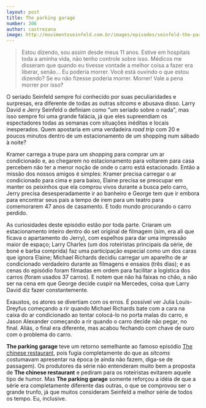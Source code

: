 ```yaml
---
layout: post
title: The parking garage
number: 306
author: castrezana
image: http://movimentoseinfeld.com.br/images/episodes/seinfeld-the-parking-garage.jpg
---
```


> Estou dizendo, sou assim desde meus 11 anos. Estive em hospitais toda a aminha vida, não tenho controle sobre isso. Médicos me disseram que quando eu tivesse vontade a melhor coisa a fazer era liberar, senão... Eu poderia morrer. Você está ouvindo o que estou dizendo? Se eu não fizesse poderia morrer. Morrer! Vale a pena morrer por isso?

O seriado Seinfeld sempre foi conhecido por suas peculiaridades e surpresas, era diferente de todas as outras *sitcoms* e abusava disso. Larry David e Jerry Seinfeld o definiam como "um seriado sobre o nada", mas isso sempre foi uma grande falácia, já que eles supreendiam os espectadores todas as semanas com situações inéditas e locais inesperados. Quem apostaria em uma verdadeira *road trip* com 20 e poucos minutos dentro de um estacionamento de um shopping num sábado à noite?

Kramer carrega a trupe para um shopping para comprar um ar condicionado e, ao chegarem no estacionamento para voltarem para casa percebem não ter a menor noção de onde o carro está estacionado. Então a missão dos nossos amigos é simples: Kramer precisa carregar o ar condicionado para cima e para baixo, Elaine precisa se preocupar em manter os peixinhos que ela comprou vivos durante a busca pelo carro, Jerry precisa desesperadamente ir ao banheiro e George tem que ir embora para encontrar seus pais a tempo de irem para um teatro para comemorarem 47 anos de casamento. E todo mundo procurando o carro perdido.

As curiosidades deste episódio estão por toda parte. Criaram um estacionamento inteiro dentro do set original de filmagem (sim, era ali que ficava o apartamento do Jerry), com espelhos para dar uma impressão maior de espaço; Larry Charles (um dos roteiristas principais da série, de boné e barba comprida) faz uma participação especial como um dos caras que ignora Elaine; Michael Richards decidiu carregar um aparelho de ar condicionado verdadeiro durante as filmagens e ensaios (três dias); e as cenas do episódio foram filmadas em ordem para facilitar a logística dos carros (foram usados 37 carros). E notem que não há faixas no chão, a não ser na cena em que George decide cuspir na Mercedes, coisa que Larry David diz fazer constantemente.

Exaustos, os atores se divertiam com os erros. É possível ver Julia Louis-Dreyfus começando a rir quando Michael Richards bate com a cara na caixa do ar condicionado ao tentar colocá-lo no porta malas do carro, e Jason Alexander começando a rir quando o carro decide não pegar, no final. Aliás, o final era diferente, mas acabou fechando com chave de ouro com o problema do carro.

**The parking garage** teve um retorno semelhante ao famoso episódio <a title="Chinese restaurant" href="http://movimentoseinfeld.com.br/the-chinese-restaurant.html">The chinese restaurant</a>, pois fugia completamente do que as <em>sitcoms</em> costumavam apresentar na época (e ainda não fazem, diga-se de passagem). Os produtores da série não entenderam muito bem a proposta de **The chinese restaurant** e pediram para os roteiristas evitarem aquele tipo de humor. Mas **The parking garage** somente reforçou a idéia de que a série era completamente diferente das outras, o que se comprovou ser o grande trunfo, já que muitos consideram Seinfeld a melhor série de todos os tempo. Eu, inclusive.